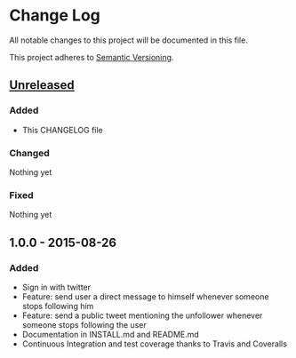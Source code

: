 # Change Log
All notable changes to this project will be documented in this file.

This project adheres to [Semantic Versioning](http://semver.org/).

## [Unreleased][unreleased]
### Added
- This CHANGELOG file

### Changed
Nothing yet
### Fixed
Nothing yet

## 1.0.0 - 2015-08-26
### Added
- Sign in with twitter
- Feature: send user a direct message to himself whenever someone stops following him
- Feature: send a public tweet mentioning the unfollower whenever someone stops following the user
- Documentation in INSTALL.md and README.md
- Continuous Integration and test coverage thanks to Travis and Coveralls

[unreleased]: https://github.com/jchampemont/WTFDYUM/compare/1.0.0...HEAD